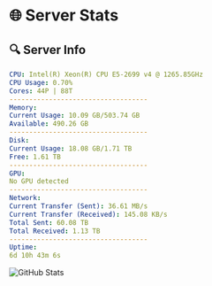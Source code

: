 # 🌐 Server Stats
## 🔍 Server Info
```yaml
CPU: Intel(R) Xeon(R) CPU E5-2699 v4 @ 1265.85GHz
CPU Usage: 0.70%
Cores: 44P | 88T
-----------------------------------
Memory:
Current Usage: 10.09 GB/503.74 GB
Available: 490.26 GB
-----------------------------------
Disk:
Current Usage: 18.08 GB/1.71 TB
Free: 1.61 TB
-----------------------------------
GPU:
No GPU detected
-----------------------------------
Network:
Current Transfer (Sent): 36.61 MB/s
Current Transfer (Received): 145.08 KB/s
Total Sent: 60.08 TB
Total Received: 1.13 TB
-----------------------------------
Uptime:
6d 10h 43m 6s
```
![GitHub Stats](https://img.shields.io/badge/Updated-2025-02-14_09:26:24-blue)